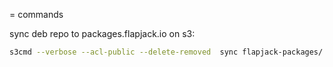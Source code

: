 = commands

sync deb repo to packages.flapjack.io on s3:

``` bash
s3cmd --verbose --acl-public --delete-removed  sync flapjack-packages/ s3://packages.flapjack.io/
```

